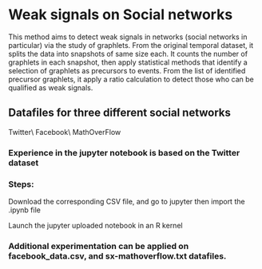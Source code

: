 # Weak signals on Social networks
This method aims to detect weak signals in networks (social networks in particular) via  the study of graphlets.
From the original temporal dataset, it splits the data into snapshots of same size each.
It counts the number of graphlets in each snapshot, then apply statistical methods that identify a selection of graphlets as precursors to events.
From the list of identified precursor graphlets, it apply a ratio calculation to detect those who can be qualified as weak signals.

## Datafiles for three different social networks
Twitter\\
Facebook\\
MathOverFlow

### Experience in the jupyter notebook is based on the Twitter dataset

### Steps:
  Download the corresponding CSV file, and go to jupyter then import the .ipynb file
  
  Launch the jupyter uploaded notebook in an R kernel

### Additional experimentation can be applied on facebook_data.csv, and sx-mathoverflow.txt datafiles.

